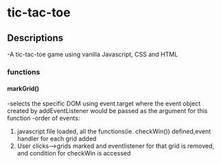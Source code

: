 # tic-tac-toe
## Descriptions
-A tic-tac-toe game using vanilla Javascript, CSS and HTML

### functions 

#### markGrid()
-selects the specific DOM using event.target where the event object created by addEventListener would be passed as the argument for this function
-order of events: 
1. javascript file loaded, all the functions(ie. checkWin()) defined,event handler for each grid added
2. User clicks-->grids marked and eventlistener for that grid is removed, and condition for checkWin is accessed